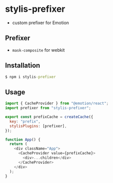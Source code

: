 # stylis-prefixer

- custom prefixer for Emotion

## Prefixer

- `mask-composite` for webkit

## Installation

```cmd
$ npm i stylis-prefixer
```

## Usage

```js
import { CacheProvider } from "@emotion/react";
import prefixer from "stylis-prefixer";

export const prefixCache = createCache({
  key: "prefix",
  stylisPlugins: [prefixer],
});

function App() {
  return (
    <div className="App">
      <CacheProvider value={prefixCache}>
        <div>...children</div>
      </CacheProvider>
    </div>
  );
}
```
